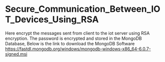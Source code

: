 # Secure_Communication_Between_IOT_Devices_Using_RSA
Here encrypt the messages sent from client to the iot server using RSA encryption. The password is encrypted and stored in the MongoDB Database, Below is the link to download the MongoDB Software 
https://fastdl.mongodb.org/windows/mongodb-windows-x86_64-6.0.7-signed.msi
